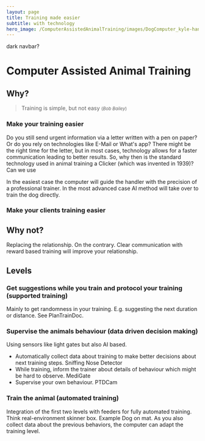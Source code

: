 ```yaml
---
layout: page
title: Training made easier
subtitle: with technology
hero_image: /ComputerAssistedAnimalTraining/images/DogComputer_kyle-hanson-1pyqUh8Jx3E-unsplash.jpg
---
```

dark navbar?

# Computer Assisted Animal Training 
## Why?

> Training is simple, but not easy <small>(<i>Bob Bailey</i>)</small>

### Make your training easier

Do you still send urgent information via a letter written with a pen on paper? Or do you rely on technologies like E-Mail or What's app? There might be the right time for the letter, but in most cases, technology allows for a faster communication leading to better results. So, why then is the standard technology used in animal training a Clicker (which was invented in 1939)? Can we use 


In the easiest case the computer will guide the handler with the precision of a professional trainer. 
In the most advanced case AI method will take over to train the dog directly.

### Make your clients training easier

## Why not?
Replacing the relationship. On the contrary. Clear communication with reward based training will improve your relationship.

## Levels

### Get suggestions while you train and protocol your training (supported training)
Mainly to get randomness in your training. E.g. suggesting the next duration or distance. See PlanTrainDoc.

### Supervise the animals behaviour (data driven decision making)
Using sensors like light gates but also AI based. 
- Automatically collect data about training to make better decisions about next training steps. Sniffing Nose Detector
- While training, inform the trainer about details of behaviour which might be hard to observe. MediGate 
- Supervise your own behaviour. PTDCam

### Train the animal (automated training)
Integration of the first two levels with feeders for fully automated training. Think real-environment skinner box. Example Dog on mat.
As you also collect data about the previous behaviors, the computer can adapt the training level.
